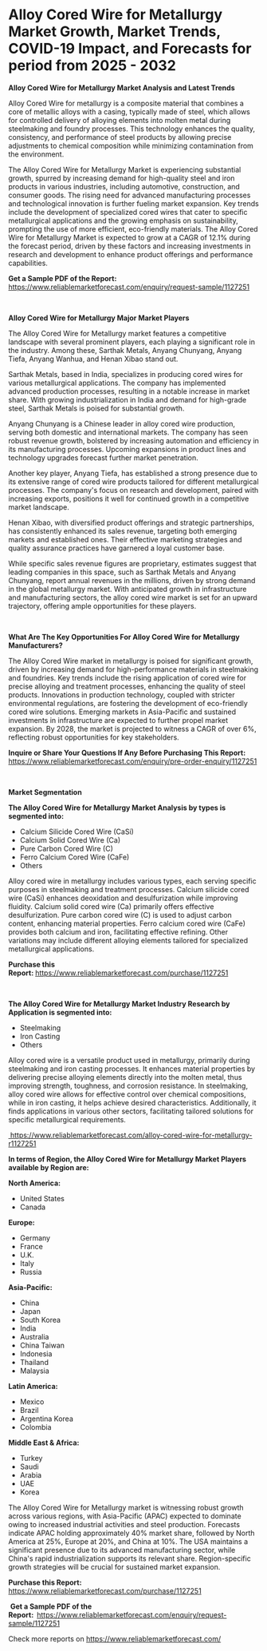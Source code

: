 <p><h1>Alloy Cored Wire for Metallurgy Market Growth, Market Trends, COVID-19 Impact, and Forecasts for period from 2025 - 2032</h1></p><p><strong>Alloy Cored Wire for Metallurgy Market Analysis and Latest Trends</strong></p>
<p><p>Alloy Cored Wire for metallurgy is a composite material that combines a core of metallic alloys with a casing, typically made of steel, which allows for controlled delivery of alloying elements into molten metal during steelmaking and foundry processes. This technology enhances the quality, consistency, and performance of steel products by allowing precise adjustments to chemical composition while minimizing contamination from the environment.</p><p>The Alloy Cored Wire for Metallurgy Market is experiencing substantial growth, spurred by increasing demand for high-quality steel and iron products in various industries, including automotive, construction, and consumer goods. The rising need for advanced manufacturing processes and technological innovation is further fueling market expansion. Key trends include the development of specialized cored wires that cater to specific metallurgical applications and the growing emphasis on sustainability, prompting the use of more efficient, eco-friendly materials. The Alloy Cored Wire for Metallurgy Market is expected to grow at a CAGR of 12.1% during the forecast period, driven by these factors and increasing investments in research and development to enhance product offerings and performance capabilities.</p></p>
<p><strong>Get a Sample PDF of the Report:&nbsp;</strong> <a href="https://www.reliablemarketforecast.com/enquiry/request-sample/1127251?utm_campaign=2124&utm_medium=2&utm_source=Github&utm_content=ia&utm_term=05022025&utm_id=alloy-cored-wire-for-metallurgy">https://www.reliablemarketforecast.com/enquiry/request-sample/1127251</a></p>
<p>&nbsp;</p>
<p><strong>Alloy Cored Wire for Metallurgy Major Market Players</strong></p>
<p><p>The Alloy Cored Wire for Metallurgy market features a competitive landscape with several prominent players, each playing a significant role in the industry. Among these, Sarthak Metals, Anyang Chunyang, Anyang Tiefa, Anyang Wanhua, and Henan Xibao stand out.</p><p>Sarthak Metals, based in India, specializes in producing cored wires for various metallurgical applications. The company has implemented advanced production processes, resulting in a notable increase in market share. With growing industrialization in India and demand for high-grade steel, Sarthak Metals is poised for substantial growth.</p><p>Anyang Chunyang is a Chinese leader in alloy cored wire production, serving both domestic and international markets. The company has seen robust revenue growth, bolstered by increasing automation and efficiency in its manufacturing processes. Upcoming expansions in product lines and technology upgrades forecast further market penetration.</p><p>Another key player, Anyang Tiefa, has established a strong presence due to its extensive range of cored wire products tailored for different metallurgical processes. The company's focus on research and development, paired with increasing exports, positions it well for continued growth in a competitive market landscape.</p><p>Henan Xibao, with diversified product offerings and strategic partnerships, has consistently enhanced its sales revenue, targeting both emerging markets and established ones. Their effective marketing strategies and quality assurance practices have garnered a loyal customer base.</p><p>While specific sales revenue figures are proprietary, estimates suggest that leading companies in this space, such as Sarthak Metals and Anyang Chunyang, report annual revenues in the millions, driven by strong demand in the global metallurgy market. With anticipated growth in infrastructure and manufacturing sectors, the alloy cored wire market is set for an upward trajectory, offering ample opportunities for these players.</p></p>
<p>&nbsp;</p>
<p><strong>What Are The Key Opportunities For Alloy Cored Wire for Metallurgy Manufacturers?</strong></p>
<p><p>The Alloy Cored Wire market in metallurgy is poised for significant growth, driven by increasing demand for high-performance materials in steelmaking and foundries. Key trends include the rising application of cored wire for precise alloying and treatment processes, enhancing the quality of steel products. Innovations in production technology, coupled with stricter environmental regulations, are fostering the development of eco-friendly cored wire solutions. Emerging markets in Asia-Pacific and sustained investments in infrastructure are expected to further propel market expansion. By 2028, the market is projected to witness a CAGR of over 6%, reflecting robust opportunities for key stakeholders.</p></p>
<p><strong>Inquire or Share Your Questions If Any Before Purchasing This Report:</strong> <a href="https://www.reliablemarketforecast.com/enquiry/pre-order-enquiry/1127251?utm_campaign=2124&utm_medium=2&utm_source=Github&utm_content=ia&utm_term=05022025&utm_id=alloy-cored-wire-for-metallurgy">https://www.reliablemarketforecast.com/enquiry/pre-order-enquiry/1127251</a></p>
<p>&nbsp;</p>
<p><strong>Market Segmentation</strong></p>
<p><strong>The Alloy Cored Wire for Metallurgy Market Analysis by types is segmented into:</strong></p>
<p><ul><li>Calcium Silicide Cored Wire (CaSi)</li><li>Calcium Solid Cored Wire (Ca)</li><li>Pure Carbon Cored Wire (C)</li><li>Ferro Calcium Cored Wire (CaFe)</li><li>Others</li></ul></p>
<p><p>Alloy cored wire in metallurgy includes various types, each serving specific purposes in steelmaking and treatment processes. Calcium silicide cored wire (CaSi) enhances deoxidation and desulfurization while improving fluidity. Calcium solid cored wire (Ca) primarily offers effective desulfurization. Pure carbon cored wire (C) is used to adjust carbon content, enhancing material properties. Ferro calcium cored wire (CaFe) provides both calcium and iron, facilitating effective refining. Other variations may include different alloying elements tailored for specialized metallurgical applications.</p></p>
<p><strong>Purchase this Report:&nbsp;</strong><a href="https://www.reliablemarketforecast.com/purchase/1127251?utm_campaign=2124&utm_medium=2&utm_source=Github&utm_content=ia&utm_term=05022025&utm_id=alloy-cored-wire-for-metallurgy">https://www.reliablemarketforecast.com/purchase/1127251</a></p>
<p>&nbsp;</p>
<p><strong>The Alloy Cored Wire for Metallurgy Market Industry Research by Application is segmented into:</strong></p>
<p><ul><li>Steelmaking</li><li>Iron Casting</li><li>Others</li></ul></p>
<p><p>Alloy cored wire is a versatile product used in metallurgy, primarily during steelmaking and iron casting processes. It enhances material properties by delivering precise alloying elements directly into the molten metal, thus improving strength, toughness, and corrosion resistance. In steelmaking, alloy cored wire allows for effective control over chemical compositions, while in iron casting, it helps achieve desired characteristics. Additionally, it finds applications in various other sectors, facilitating tailored solutions for specific metallurgical requirements.</p></p>
<p><a href="https://www.reliablemarketforecast.com/alloy-cored-wire-for-metallurgy-r1127251?utm_campaign=2124&utm_medium=2&utm_source=Github&utm_content=ia&utm_term=05022025&utm_id=alloy-cored-wire-for-metallurgy">&nbsp;https://www.reliablemarketforecast.com/alloy-cored-wire-for-metallurgy-r1127251</a></p>
<p><strong>In terms of Region, the Alloy Cored Wire for Metallurgy Market Players available by Region are:</strong></p>
<p>
    <p> <strong> North America: </strong>
        <ul>
            <li>United States</li>
            <li>Canada</li>
        </ul>
        </p> 
    <p> <strong> Europe: </strong>
        <ul>
            <li>Germany</li>
            <li>France</li>
            <li>U.K.</li>
            <li>Italy</li>
            <li>Russia</li>
        </ul>
        </p> 
    <p> <strong> Asia-Pacific: </strong>
        <ul>
            <li>China</li>
            <li>Japan</li>
            <li>South Korea</li>
            <li>India</li>
            <li>Australia</li>
            <li>China Taiwan</li>
            <li>Indonesia</li>
            <li>Thailand</li>
            <li>Malaysia</li>
        </ul>
        </p> 
    <p> <strong> Latin America: </strong>
        <ul>
            <li>Mexico</li>
            <li>Brazil</li>
            <li>Argentina Korea</li>
            <li>Colombia</li>
        </ul>
        </p> 
    <p> <strong> Middle East & Africa: </strong>
        <ul>
            <li>Turkey</li>
            <li>Saudi</li>
            <li>Arabia</li>
            <li>UAE</li>
            <li>Korea</li>
        </ul>
    </p>
    </p>
<p><p>The Alloy Cored Wire for Metallurgy market is witnessing robust growth across various regions, with Asia-Pacific (APAC) expected to dominate owing to increased industrial activities and steel production. Forecasts indicate APAC holding approximately 40% market share, followed by North America at 25%, Europe at 20%, and China at 10%. The USA maintains a significant presence due to its advanced manufacturing sector, while China's rapid industrialization supports its relevant share. Region-specific growth strategies will be crucial for sustained market expansion.</p></p>
<p><strong>Purchase this Report: </strong><a href="https://www.reliablemarketforecast.com/purchase/1127251?utm_campaign=2124&utm_medium=2&utm_source=Github&utm_content=ia&utm_term=05022025&utm_id=alloy-cored-wire-for-metallurgy">https://www.reliablemarketforecast.com/purchase/1127251</a></p>
<p>&nbsp;<strong>Get a Sample PDF of the Report:&nbsp;&nbsp;</strong><a href="https://www.reliablemarketforecast.com/enquiry/request-sample/1127251?utm_campaign=2124&utm_medium=2&utm_source=Github&utm_content=ia&utm_term=05022025&utm_id=alloy-cored-wire-for-metallurgy">https://www.reliablemarketforecast.com/enquiry/request-sample/1127251</a></p>
<p><strong></strong></p>
<p>Check more reports on <a href="https://www.reliablemarketforecast.com/?utm_campaign=2124&utm_medium=2&utm_source=Github&utm_content=ia&utm_term=05022025&utm_id=alloy-cored-wire-for-metallurgy">https://www.reliablemarketforecast.com/</a></p>